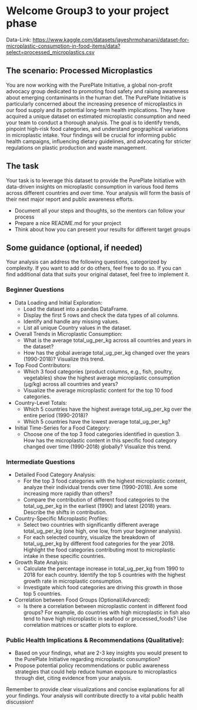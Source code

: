 # Welcome Group3 to your project phase

Data-Link: https://www.kaggle.com/datasets/jayeshrmohanani/dataset-for-microplastic-consumption-in-food-items/data?select=processed_microplastics.csv

## The scenario: Processed Microplastics
You are now working with the PurePlate Initiative, a global non-profit advocacy group dedicated to promoting food safety and raising awareness about emerging contaminants in the human diet. The PurePlate Initiative is particularly concerned about the increasing presence of microplastics in our food supply and its potential long-term health implications.
They have acquired a unique dataset on estimated microplastic consumption and need your team to conduct a thorough analysis. The goal is to identify trends, pinpoint high-risk food categories, and understand geographical variations in microplastic intake. Your findings will be crucial for informing public health campaigns, influencing dietary guidelines, and advocating for stricter regulations on plastic production and waste management.


## The task
Your task is to leverage this dataset to provide the PurePlate Initiative with data-driven insights on microplastic consumption in various food items across different countries and over time. Your analysis will form the basis of their next major report and public awareness efforts.

- Document all your steps and thoughts, so the mentors can follow your process
- Prepare a nice README.md for your project
- Think about how you can present your results for different target groups

## Some guidance (optional, if needed)
Your analysis can address the following questions, categorized by complexity.
If you want to add or do others, feel free to do so. 
If you can find additional data that suits your original dataset, feel free to implement it.

### Beginner Questions
- Data Loading and Initial Exploration:
    - Load the dataset into a pandas DataFrame.
    - Display the first 5 rows and check the data types of all columns.
    - Identify and handle any missing values.
    - List all unique Country values in the dataset.
- Overall Trends in Microplastic Consumption:
    - What is the average total_ug_per_kg across all countries and years in the dataset?
    - How has the global average total_ug_per_kg changed over the years (1990-2018)? Visualize this trend.
- Top Food Contributors:
    - Which 3 food categories (product columns, e.g., fish, poultry, vegetables) show the highest average microplastic consumption (μg/kg) across all countries and years?
    - Visualize the average microplastic content for the top 10 food categories.
- Country-Level Totals:
    - Which 5 countries have the highest average total_ug_per_kg over the entire period (1990-2018)?
    - Which 5 countries have the lowest average total_ug_per_kg?
- Initial Time-Series for a Food Category:
    - Choose one of the top 3 food categories identified in question 3. How has the microplastic content in this specific food category changed over time (1990-2018) globally? Visualize this trend.
### Intermediate Questions
- Detailed Food Category Analysis:
    - For the top 3 food categories with the highest microplastic content, analyze their individual trends over time (1990-2018). Are some increasing more rapidly than others?
    - Compare the contribution of different food categories to the total_ug_per_kg in the earliest (1990) and latest (2018) years. Describe the shifts in contribution.
- Country-Specific Microplastic Profiles:
    - Select two countries with significantly different average total_ug_per_kg (one high, one low, from your beginner analysis).
    - For each selected country, visualize the breakdown of total_ug_per_kg by different food categories for the year 2018. Highlight the food categories contributing most to microplastic intake in these specific countries.
- Growth Rate Analysis:
    - Calculate the percentage increase in total_ug_per_kg from 1990 to 2018 for each country. Identify the top 5 countries with the highest growth rate in microplastic consumption.
    - Investigate which food categories are driving this growth in those top 5 countries.
- Correlation between Food Groups (Optional/Advanced):
    - Is there a correlation between microplastic content in different food groups? For example, do countries with high microplastic in fish also tend to have high microplastic in seafood or processed_foods? Use correlation matrices or scatter plots to explore.
### Public Health Implications & Recommendations (Qualitative):
- Based on your findings, what are 2-3 key insights you would present to the PurePlate Initiative regarding microplastic consumption?
- Propose potential policy recommendations or public awareness strategies that could help reduce human exposure to microplastics through diet, citing evidence from your analysis.

Remember to provide clear visualizations and concise explanations for all your findings. Your analysis will contribute directly to a vital public health discussion!
